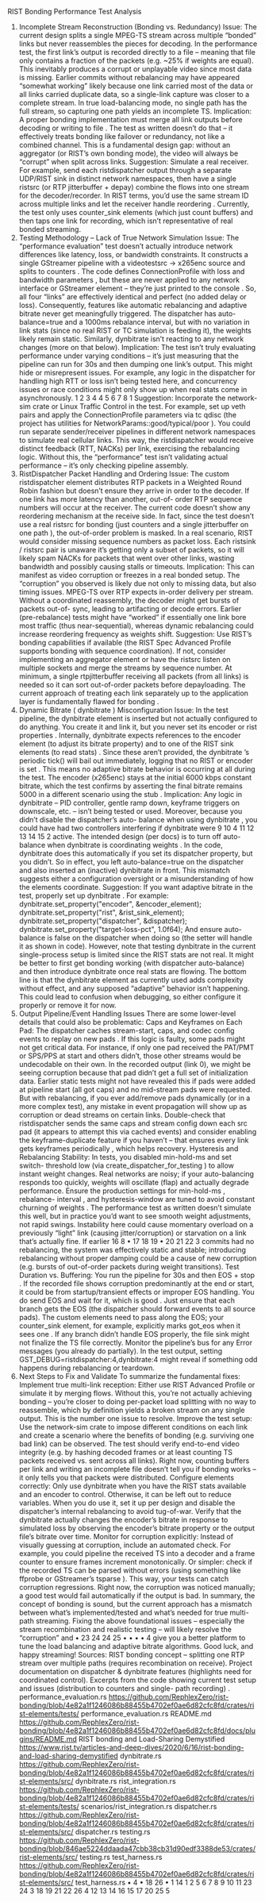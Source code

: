 RIST Bonding Performance Test Analysis
1. Incomplete Stream Reconstruction (Bonding vs. Redundancy)
Issue: The current design splits a single MPEG-TS stream across multiple “bonded” links but never
reassembles the pieces for decoding. In the performance test, the first link’s output is recorded directly to a
file – meaning that file only contains a fraction of the packets (e.g. ~25% if weights are equal). This
inevitably produces a corrupt or unplayable video since most data is missing. Earlier commits without
rebalancing may have appeared “somewhat working” likely because one link carried most of the data or all
links carried duplicate data, so a single-link capture was closer to a complete stream. In true load-balancing
mode, no single path has the full stream, so capturing one path yields an incomplete TS.
Implication: A proper bonding implementation must merge all link outputs before decoding or writing to
file . The test as written doesn’t do that – it effectively treats bonding like failover or redundancy, not
like a combined channel. This is a fundamental design gap: without an aggregator (or RIST’s own bonding
mode), the video will always be “corrupt” when split across links.
Suggestion: Simulate a real receiver. For example, send each ristdispatcher output through a
separate UDP/RIST sink in distinct network namespaces, then have a single ristsrc (or RTP jitterbuffer +
depay) combine the flows into one stream for the decoder/recorder. In RIST terms, you’d use the same
stream ID across multiple links and let the receiver handle reordering . Currently, the test only uses
counter_sink elements (which just count buffers) and then taps one link for recording, which isn’t
representative of real bonded streaming.
2. Testing Methodology – Lack of True Network Simulation
Issue: The “performance evaluation” test doesn’t actually introduce network differences like latency, loss, or
bandwidth constraints. It constructs a single GStreamer pipeline with a videotestsrc → x265enc
source and splits to counters . The code defines ConnectionProfile with loss and bandwidth
parameters , but these are never applied to any network interface or GStreamer element – they’re just
printed to the console . So, all four “links” are effectively identical and perfect (no added delay or
loss). Consequently, features like automatic rebalancing and adaptive bitrate never get meaningfully
triggered. The dispatcher has auto-balance=true and a 1000ms rebalance interval, but with no
variation in link stats (since no real RIST or TC simulation is feeding it), the weights likely remain static.
Similarly, dynbitrate isn’t reacting to any network changes (more on that below).
Implication: The test isn’t truly evaluating performance under varying conditions – it’s just measuring that
the pipeline can run for 30s and then dumping one link’s output. This might hide or misrepresent issues.
For example, any logic in the dispatcher for handling high RTT or loss isn’t being tested here, and
concurrency issues or race conditions might only show up when real stats come in asynchronously.
1 2
3 4
4
5
6
7
8
1
Suggestion: Incorporate the network-sim crate or Linux Traffic Control in the test. For example, set up
veth pairs and apply the ConnectionProfile parameters via tc qdisc (the project has utilities for
NetworkParams::good/typical/poor ). You could run separate sender/receiver pipelines in different
network namespaces to simulate real cellular links. This way, the ristdispatcher would receive distinct
feedback (RTT, NACKs) per link, exercising the rebalancing logic. Without this, the “performance” test isn’t
validating actual performance – it’s only checking pipeline assembly.
3. RistDispatcher Packet Handling and Ordering
Issue: The custom ristdispatcher element distributes RTP packets in a Weighted Round Robin fashion
but doesn’t ensure they arrive in order to the decoder. If one link has more latency than another, out-of-
order RTP sequence numbers will occur at the receiver. The current code doesn’t show any reordering
mechanism at the receive side. In fact, since the test doesn’t use a real ristsrc for bonding (just
counters and a single jitterbuffer on one path ), the out-of-order problem is masked. In a real
scenario, RIST would consider missing sequence numbers as packet loss. Each ristsink / ristsrc pair
is unaware it’s getting only a subset of packets, so it will likely spam NACKs for packets that went over other
links, wasting bandwidth and possibly causing stalls or timeouts.
Implication: This can manifest as video corruption or freezes in a real bonded setup. The “corruption” you
observed is likely due not only to missing data, but also timing issues. MPEG-TS over RTP expects in-order
delivery per stream. Without a coordinated reassembly, the decoder might get bursts of packets out-of-
sync, leading to artifacting or decode errors. Earlier (pre-rebalance) tests might have “worked” if essentially
one link bore most traffic (thus near-sequential), whereas dynamic rebalancing could increase reordering
frequency as weights shift.
Suggestion: Use RIST’s bonding capabilities if available (the RIST Spec Advanced Profile supports bonding
with sequence coordination). If not, consider implementing an aggregator element or have the ristsrc
listen on multiple sockets and merge the streams by sequence number. At minimum, a single
rtpjitterbuffer receiving all packets (from all links) is needed so it can sort out-of-order packets
before depayloading. The current approach of treating each link separately up to the application layer is
fundamentally flawed for bonding .
4. Dynamic Bitrate ( dynbitrate ) Misconfiguration
Issue: In the test pipeline, the dynbitrate element is inserted but not actually configured to do
anything. You create it and link it, but you never set its encoder or rist properties . Internally,
dynbitrate expects references to the encoder element (to adjust its bitrate property) and to one of the
RIST sink elements (to read stats) . Since these aren’t provided, the dynbitrate ’s periodic
tick() will bail out immediately, logging that no RIST or encoder is set . This means no adaptive
bitrate behavior is occurring at all during the test. The encoder (x265enc) stays at the initial 6000 kbps
constant bitrate, which the test confirms by asserting the final bitrate remains 5000 in a different scenario
using the stub .
Implication: Any logic in dynbitrate – PID controller, gentle ramp down, keyframe triggers on
downscale, etc. – isn’t being tested or used. Moreover, because you didn’t disable the dispatcher’s auto-
balance when using dynbitrate , you could have had two controllers interfering if dynbitrate were
9 10
4
11
12 13
14
15
2
active. The intended design (per docs) is to turn off auto-balance when dynbitrate is coordinating
weights . In the code, dynbitrate does this automatically if you set its dispatcher property, but
you didn’t. So in effect, you left auto-balance=true on the dispatcher and also inserted an (inactive)
dynbitrate in front. This mismatch suggests either a configuration oversight or a misunderstanding of how
the elements coordinate.
Suggestion: If you want adaptive bitrate in the test, properly set up dynbitrate . For example:
dynbitrate.set_property("encoder", &encoder_element);
dynbitrate.set_property("rist", &rist_sink_element);
dynbitrate.set_property("dispatcher", &dispatcher);
dynbitrate.set_property("target-loss-pct", 1.0f64);
And ensure auto-balance is false on the dispatcher when doing so (the setter will handle it as shown in
code). However, note that testing dynbitrate in the current single-process setup is limited since the RIST
stats are not real. It might be better to first get bonding working (with dispatcher auto-balance) and then
introduce dynbitrate once real stats are flowing. The bottom line is that the dynbitrate element as currently
used adds complexity without effect, and any supposed “adaptive” behavior isn’t happening. This could lead
to confusion when debugging, so either configure it properly or remove it for now.
5. Output Pipeline/Event Handling Issues
There are some lower-level details that could also be problematic:
Caps and Keyframes on Each Pad: The dispatcher caches stream-start, caps, and codec config
events to replay on new pads . If this logic is faulty, some pads might not get critical data. For
instance, if only one pad received the PAT/PMT or SPS/PPS at start and others didn’t, those other
streams would be undecodable on their own. In the recorded output (link 0), we might be seeing
corruption because that pad didn’t get a full set of initialization data. Earlier static tests might not
have revealed this if pads were added at pipeline start (all got caps) and no mid-stream pads were
requested. But with rebalancing, if you ever add/remove pads dynamically (or in a more complex
test), any mistake in event propagation will show up as corruption or dead streams on certain links.
Double-check that ristdispatcher sends the same caps and stream config down each src pad (it
appears to attempt this via cached events) and consider enabling the keyframe-duplicate
feature if you haven’t – that ensures every link gets keyframes periodically , which helps
recovery.
Hysteresis and Rebalancing Stability: In tests, you disabled min-hold-ms and set switch-
threshold low (via create_dispatcher_for_testing ) to allow instant weight changes.
Real networks are noisy; if your auto-balancing responds too quickly, weights will oscillate (flap) and
actually degrade performance. Ensure the production settings for min-hold-ms , rebalance-
interval , and hysteresis-window are tuned to avoid constant churning of weights .
The performance test as written doesn’t simulate this well, but in practice you’d want to see smooth
weight adjustments, not rapid swings. Instability here could cause momentary overload on a
previously “light” link (causing jitter/corruption) or starvation on a link that’s actually fine. If earlier
16
8
•
17
18 19
•
20
21 22
3
commits had no rebalancing, the system was effectively static and stable; introducing rebalancing
without proper damping could be a cause of new corruption (e.g. bursts of out-of-order packets
during weight transitions).
Test Duration vs. Buffering: You run the pipeline for 30s and then EOS + stop . If the
recorded file shows corruption predominantly at the end or start, it could be from startup/transient
effects or improper EOS handling. You do send EOS and wait for it, which is good . Just ensure
that each branch gets the EOS (the dispatcher should forward events to all source pads). The custom
elements need to pass along the EOS; your counter_sink element, for example, explicitly marks
got_eos when it sees one . If any branch didn’t handle EOS properly, the file sink might not
finalize the TS file correctly. Monitor the pipeline’s bus for any Error messages (you already do
partially). In the test output, setting GST_DEBUG=ristdispatcher:4,dynbitrate:4 might reveal
if something odd happens during rebalancing or teardown.
6. Next Steps to Fix and Validate
To summarize the fundamental fixes:
Implement true multi-link reception: Either use RIST Advanced Profile or simulate it by merging
flows. Without this, you’re not actually achieving bonding – you’re closer to doing per-packet load
splitting with no way to reassemble, which by definition yields a broken stream on any single output.
This is the number one issue to resolve.
Improve the test setup: Use the network-sim crate to impose different conditions on each link
and create a scenario where the benefits of bonding (e.g. surviving one bad link) can be observed.
The test should verify end-to-end video integrity (e.g. by hashing decoded frames or at least
counting TS packets received vs. sent across all links). Right now, counting buffers per link and
writing an incomplete file doesn’t tell you if bonding works – it only tells you that packets were
distributed.
Configure elements correctly: Only use dynbitrate when you have the RIST stats available and
an encoder to control. Otherwise, it can be left out to reduce variables. When you do use it, set it up
per design and disable the dispatcher’s internal rebalancing to avoid tug-of-war. Verify that the
dynbitrate actually changes the encoder’s bitrate in response to simulated loss by observing the
encoder’s bitrate property or the output file’s bitrate over time.
Monitor for corruption explicitly: Instead of visually guessing at corruption, include an automated
check. For example, you could pipeline the received TS into a decoder and a frame counter to ensure
frames increment monotonically. Or simpler: check if the recorded TS can be parsed without errors
(using something like ffprobe or GStreamer’s tsparse ). This way, your tests can catch
corruption regressions. Right now, the corruption was noticed manually; a good test would fail
automatically if the output is bad.
In summary, the concept of bonding is sound, but the current approach has a mismatch between what’s
implemented/tested and what’s needed for true multi-path streaming. Fixing the above foundational
issues – especially the stream recombination and realistic testing – will likely resolve the “corruption” and
• 23 24
24
25
•
•
•
•
4
give you a better platform to tune the load balancing and adaptive bitrate algorithms. Good luck, and happy
streaming!
Sources:
RIST bonding concept – splitting one RTP stream over multiple paths (requires recombination on
receive).
Project documentation on dispatcher & dynbitrate features (highlights need for coordinated
control).
Excerpts from the code showing current test setup and issues (distribution to counters and single-
path recording) .
performance_evaluation.rs
https://github.com/RephlexZero/rist-bonding/blob/4e82a1f1246086b88455b4702ef0ae6d82cfc8fd/crates/rist-elements/tests/
performance_evaluation.rs
README.md
https://github.com/RephlexZero/rist-bonding/blob/4e82a1f1246086b88455b4702ef0ae6d82cfc8fd/docs/plugins/README.md
RIST bonding and Load-Sharing Demystified
https://www.rist.tv/articles-and-deep-dives/2020/6/16/rist-bonding-and-load-sharing-demystified
dynbitrate.rs
https://github.com/RephlexZero/rist-bonding/blob/4e82a1f1246086b88455b4702ef0ae6d82cfc8fd/crates/rist-elements/src/
dynbitrate.rs
rist_integration.rs
https://github.com/RephlexZero/rist-bonding/blob/4e82a1f1246086b88455b4702ef0ae6d82cfc8fd/crates/rist-elements/tests/
scenarios/rist_integration.rs
dispatcher.rs
https://github.com/RephlexZero/rist-bonding/blob/4e82a1f1246086b88455b4702ef0ae6d82cfc8fd/crates/rist-elements/src/
dispatcher.rs
testing.rs
https://github.com/RephlexZero/rist-bonding/blob/846ae5224ddaada47cbb38cb31d90edf3388de53/crates/rist-elements/src/
testing.rs
test_harness.rs
https://github.com/RephlexZero/rist-bonding/blob/4e82a1f1246086b88455b4702ef0ae6d82cfc8fd/crates/rist-elements/src/
test_harness.rs
• 4
• 18 26
•
1 14
1 2 5 6 7 8 9 10 11 23 24
3 18 19 21 22 26
4
12 13 14 16
15
17
20
25
5